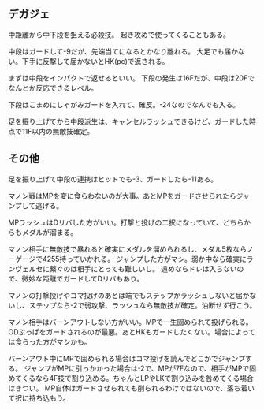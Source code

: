 ## デガジェ

中距離から中下段を狙える必殺技。
起き攻めで使ってくることもある。

中段はガードして-9だが、先端当てになるとかなり離れる。
大足でも届かない。下手に反撃して届かないとHK(pc)で返される。

まずは中段をインパクトで返せるといい。
下段の発生は16Fだが、中段は20Fでなんとか反応できるレベル。

下段はこまめにしゃがみガードを入れて、確反。-24なのでなんでも入る。

足を振り上げてから中段派生は、キャンセルラッシュできるけど、ガードした時点で11F以内の無敵技確定。

## その他

足を振り上げて中段の連携はヒットでも-3、ガードしたら-11ある。

マノン戦はMPを変に食らわないのが大事。あとMPをガードさせられたらジャンプして逃げる。

MPラッシュはDリバした方がいい。打撃と投げの二択になっていて、どちらからもメダルが溜まる。

マノン相手に無敵技で暴れると確実にメダルを溜められるし、メダル5枚ならノーゲージで4255持っていかれる。
ジャンプした方がマシ。弱か中なら確実にランヴェルセに繋ぐのは相手にとっても難しいし。
遠めならドレは入らないので、微妙な距離でガードしてDリバもあり。

マノンの打撃投げやコマ投げのあとは端でもステップかラッシュしないと届かないし、ステップなら-2で弱攻撃、ラッシュなら無敵技が確定。油断せず行こう。

マノン相手はバーンアウトしない方がいい。MPで一生固められて投げられる。
ODぶっぱをガードされるのが最悪。あとHKもガードしたくない。場合によっては食らった方がマシかも。

バーンアウト中にMPで固められる場合はコマ投げを読んでどこかでジャンプする。
ジャンプがMPに引っかかった場合は-2で、MPが7Fなので、相手がMPで固めてくるなら4F技で割り込める。ちゃんとLPやLKで割り込みを咎めてくる場合はきつい。
MP自体はガードさせられても削られるわけではないので、落ち着いて択に持ち込もう。
